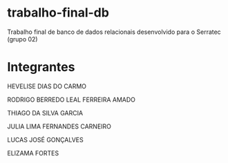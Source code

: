 # trabalho-final-db
Trabalho final de banco de dados relacionais desenvolvido para o Serratec (grupo 02)

# Integrantes

HEVELISE DIAS DO CARMO

RODRIGO BERREDO LEAL FERREIRA AMADO

THIAGO DA SILVA GARCIA

JULIA LIMA FERNANDES CARNEIRO

LUCAS JOSÉ GONÇALVES

ELIZAMA FORTES
